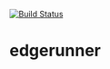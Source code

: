 [![Build Status](https://travis-ci.org/smartystreets/edgerunner.svg?branch=master)](https://travis-ci.org/smartystreets/edgerunner)

# edgerunner
